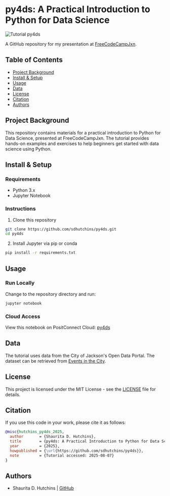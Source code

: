 # py4ds: A Practical Introduction to Python for Data Science

![Tutorial py4ds](https://img.shields.io/badge/tutorial-py4ds-%23cf9fab?style=flat&logo=BookStack&logoColor=white&labelColor=%238a5f73)

A GitHub repository for my presentation at [FreeCodeCampJxn](https://github.com/freecodecampjxn).

## Table of Contents

- [Project Background](#project-background)
- [Install & Setup](#install--setup)
- [Usage](#usage)
- [Data](#data)
- [License](#license)
- [Citation](#citation)
- [Authors](#authors)

## Project Background

This repository contains materials for a practical introduction to Python for Data Science, presented at FreeCodeCampJxn. The tutorial provides hands-on examples and exercises to help beginners get started with data science using Python.

## Install & Setup

### Requirements

- Python 3.x
- Jupyter Notebook

### Instructions

1. Clone this repository

```bash
git clone https://github.com/sdhutchins/py4ds.git
cd py4ds
```

2. Install Jupyter via pip or conda

```bash
pip install -r requirements.txt
```

## Usage

### Run Locally

Change to the repository directory and run:

```bash
jupyter notebook
```

### Cloud Access

View this notebook on PositConnect Cloud: [py4ds](https://sdhutchins-py4ds.share.connect.posit.cloud/)

## Data

The tutorial uses data from the City of Jackson's Open Data Portal. The dataset can be retrieved from [Events in the City](https://open.jacksonms.gov/dataset/events-in-the-city1/).

## License

This project is licensed under the MIT License - see the [LICENSE](LICENSE) file for details.

## Citation

If you use this code in your work, please cite it as follows:

```bibtex
@misc{hutchins_py4ds_2025,
  author       = {Shaurita D. Hutchins},
  title        = {py4ds: A Practical Introduction to Python for Data Science},
  year         = {2025},
  howpublished = {\url{https://github.com/sdhutchins/py4ds}},
  note         = {Tutorial accessed: 2025-08-07}
}
```

## Authors

- Shaurita D. Hutchins | [GitHub](https://github.com/sdhutchins)

